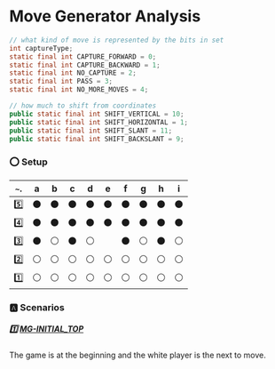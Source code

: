 # Move Generator Analysis


```java
// what kind of move is represented by the bits in set
int captureType;
static final int CAPTURE_FORWARD = 0;
static final int CAPTURE_BACKWARD = 1;
static final int NO_CAPTURE = 2;
static final int PASS = 3;
static final int NO_MORE_MOVES = 4;
```


```java
// how much to shift from coordinates
public static final int SHIFT_VERTICAL = 10;
public static final int SHIFT_HORIZONTAL = 1;
public static final int SHIFT_SLANT = 11;
public static final int SHIFT_BACKSLANT = 9;
```

### :o: Setup

|`~`.    |a| b| c| d| e| f| g| h| i|
|--------|-|--|--|--|--|--|--|--|--|
|:five:|:black_circle:|:black_circle:|:black_circle:|:black_circle:|:black_circle:|:black_circle:|:black_circle:|:black_circle:|:black_circle:|
|:four:|:black_circle:|:black_circle:|:black_circle:|:black_circle:|:black_circle:|:black_circle:|:black_circle:|:black_circle:|:black_circle:|
|:three:|:black_circle:|:white_circle:|:black_circle:|:white_circle:||:black_circle:|:white_circle:|:black_circle:|:white_circle:|
|:two:|:white_circle:|:white_circle:|:white_circle:|:white_circle:|:white_circle:|:white_circle:|:white_circle:|:white_circle:|:white_circle:|
|:one:|:white_circle:|:white_circle:|:white_circle:|:white_circle:|:white_circle:|:white_circle:|:white_circle:|:white_circle:|:white_circle:|

### :a: Scenarios

##### :one: [MG-INITIAL_TOP](MG-INITIAL_TOP.md)

The game is at the beginning and the white player is the next to move.
